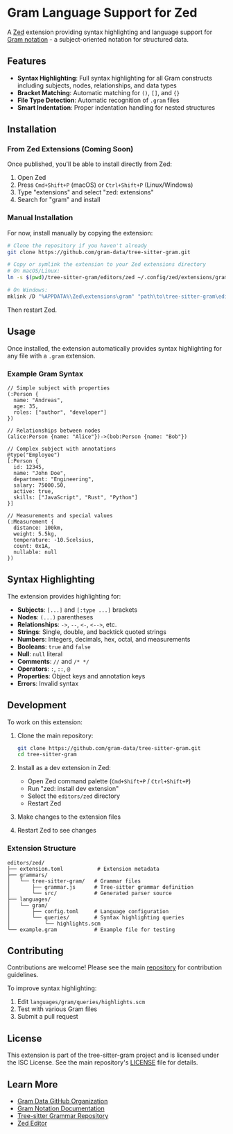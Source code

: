 # Gram Language Support for Zed

A [Zed](https://zed.dev) extension providing syntax highlighting and language support for [Gram notation](https://gram-data.github.io) - a subject-oriented notation for structured data.

## Features

- **Syntax Highlighting**: Full syntax highlighting for all Gram constructs including subjects, nodes, relationships, and data types
- **Bracket Matching**: Automatic matching for `()`, `[]`, and `{}`
- **File Type Detection**: Automatic recognition of `.gram` files
- **Smart Indentation**: Proper indentation handling for nested structures

## Installation

### From Zed Extensions (Coming Soon)

Once published, you'll be able to install directly from Zed:

1. Open Zed
2. Press `Cmd+Shift+P` (macOS) or `Ctrl+Shift+P` (Linux/Windows)
3. Type "extensions" and select "zed: extensions"
4. Search for "gram" and install

### Manual Installation

For now, install manually by copying the extension:

```bash
# Clone the repository if you haven't already
git clone https://github.com/gram-data/tree-sitter-gram.git

# Copy or symlink the extension to your Zed extensions directory
# On macOS/Linux:
ln -s $(pwd)/tree-sitter-gram/editors/zed ~/.config/zed/extensions/gram

# On Windows:
mklink /D "%APPDATA%\Zed\extensions\gram" "path\to\tree-sitter-gram\editors\zed"
```

Then restart Zed.

## Usage

Once installed, the extension automatically provides syntax highlighting for any file with a `.gram` extension.

### Example Gram Syntax

```gram
// Simple subject with properties
(:Person {
  name: "Andreas",
  age: 35,
  roles: ["author", "developer"]
})

// Relationships between nodes
(alice:Person {name: "Alice"})->(bob:Person {name: "Bob"})

// Complex subject with annotations
@type("Employee")
[:Person {
  id: 12345,
  name: "John Doe",
  department: "Engineering",
  salary: 75000.50,
  active: true,
  skills: ["JavaScript", "Rust", "Python"]
}]

// Measurements and special values
(:Measurement {
  distance: 100km,
  weight: 5.5kg,
  temperature: -10.5celsius,
  count: 0x1A,
  nullable: null
})
```

## Syntax Highlighting

The extension provides highlighting for:

- **Subjects**: `[...]` and `[:type ...]` brackets
- **Nodes**: `(...)` parentheses
- **Relationships**: `->`, `--`, `<-`, `<-->`, etc.
- **Strings**: Single, double, and backtick quoted strings
- **Numbers**: Integers, decimals, hex, octal, and measurements
- **Booleans**: `true` and `false`
- **Null**: `null` literal
- **Comments**: `//` and `/* */`
- **Operators**: `:`, `::`, `@`
- **Properties**: Object keys and annotation keys
- **Errors**: Invalid syntax

## Development

To work on this extension:

1. Clone the main repository:
   ```bash
   git clone https://github.com/gram-data/tree-sitter-gram.git
   cd tree-sitter-gram
   ```

2. Install as a dev extension in Zed:
   - Open Zed command palette (`Cmd+Shift+P` / `Ctrl+Shift+P`)
   - Run "zed: install dev extension"
   - Select the `editors/zed` directory
   - Restart Zed

3. Make changes to the extension files
4. Restart Zed to see changes

### Extension Structure

```
editors/zed/
├── extension.toml           # Extension metadata
├── grammars/
│   └── tree-sitter-gram/   # Grammar files
│       ├── grammar.js      # Tree-sitter grammar definition
│       └── src/            # Generated parser source
├── languages/
│   └── gram/
│       ├── config.toml     # Language configuration
│       └── queries/        # Syntax highlighting queries
│           └── highlights.scm
└── example.gram            # Example file for testing
```

## Contributing

Contributions are welcome! Please see the main [repository](https://github.com/gram-data/tree-sitter-gram) for contribution guidelines.

To improve syntax highlighting:
1. Edit `languages/gram/queries/highlights.scm`
2. Test with various Gram files
3. Submit a pull request

## License

This extension is part of the tree-sitter-gram project and is licensed under the ISC License. See the main repository's [LICENSE](../../LICENSE) file for details.

## Learn More

- [Gram Data GitHub Organization](https://github.com/gram-data)
- [Gram Notation Documentation](https://gram-data.github.io)
- [Tree-sitter Grammar Repository](https://github.com/gram-data/tree-sitter-gram)
- [Zed Editor](https://zed.dev)
